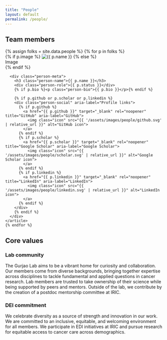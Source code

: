 ```yaml
---
title: "People"
layout: default
permalink: /people/
---
```


<section class="people-page">
  <h1 class="page-title">Team members</h1>

  <div class="people-list">
    {% assign folks = site.data.people %}
    {% for p in folks %}
    <article class="person-card">
      <div class="person-photo-wrap">
        {% if p.image %}
          <img class="person-photo" src="{{ p.image | relative_url }}" alt="{{ p.name }}">
        {% else %}
          <div class="person-photo placeholder" aria-hidden="true">Image</div>
        {% endif %}
      </div>

      <div class="person-meta">
        <h3 class="person-name">{{ p.name }}</h3>
        <div class="person-role">{{ p.status }}</div>
        {% if p.bio %}<p class="person-bio">{{ p.bio }}</p>{% endif %}

        {% if p.github or p.scholar or p.linkedin %}
        <div class="person-social" aria-label="Profile links">
          {% if p.github %}
            <a href="{{ p.github }}" target="_blank" rel="noopener" title="GitHub" aria-label="GitHub">
              <img class="icon" src="{{ '/assets/images/people/github.svg' | relative_url }}" alt="GitHub icon">
            </a>
          {% endif %}
          {% if p.scholar %}
            <a href="{{ p.scholar }}" target="_blank" rel="noopener" title="Google Scholar" aria-label="Google Scholar">
              <img class="icon" src="{{ '/assets/images/people/scholar.svg' | relative_url }}" alt="Google Scholar icon">
            </a>
          {% endif %}
          {% if p.linkedin %}
            <a href="{{ p.linkedin }}" target="_blank" rel="noopener" title="LinkedIn" aria-label="LinkedIn">
              <img class="icon" src="{{ '/assets/images/people/linkedin.svg' | relative_url }}" alt="LinkedIn icon">
            </a>
          {% endif %}
        </div>
        {% endif %}
      </div>
    </article>
    {% endfor %}
  </div>
</section>

<section class="values-section">
  <h2 class="page-title">Core values</h2>
  <div class="values-grid">
    <div class="value-col">
      <h3>Lab community</h3>
      <p>
        The Gurjao Lab aims to be a vibrant home for curiosity and collaboration.
        Our members come from diverse backgrounds, bringing together expertise
        across disciplines to tackle fundamental and applied questions in cancer
        research. Lab members are trusted to take ownership of their science
        while being supported by peers and mentors. Outside of the lab, we
        contribute by the creation of a postdoc mentorship committee at IRIC.
      </p>
    </div>
    <div class="value-col">
      <h3>DEI commitment</h3>
      <p>
        We celebrate diversity as a source of strength and innovation in our work.
        We are committed to an inclusive, equitable, and welcoming environment
        for all members. We participate in EDI initiatives at IRIC and pursue
        research for equitable access to cancer care across demographics.
      </p>
    </div>
  </div>
</section>

